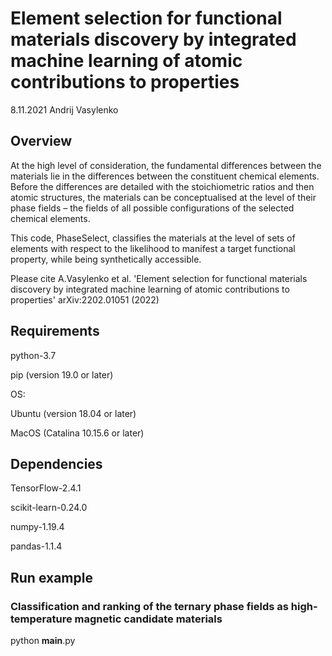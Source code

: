 # Element selection for functional materials discovery by integrated machine learning of atomic contributions to properties

8.11.2021 Andrij Vasylenko


## Overview

At the high level of consideration, the fundamental differences between the materials lie in the differences between the constituent chemical elements. Before the differences are detailed with the stoichiometric ratios and then atomic structures, the materials can be conceptualised at the level of their phase fields – the fields of all possible configurations of the selected chemical elements.

This code, PhaseSelect, classifies the materials at the level of sets of elements with respect to the likelihood to manifest a target functional property, while being synthetically accessible.

Please cite 
A.Vasylenko et al. 'Element selection for functional materials discovery by integrated machine learning of atomic contributions to properties' arXiv:2202.01051 (2022) 

## Requirements

python-3.7

pip (version 19.0 or later)

OS:

Ubuntu (version 18.04 or later)

MacOS (Catalina 10.15.6 or later)


## Dependencies

TensorFlow-2.4.1

scikit-learn-0.24.0

numpy-1.19.4

pandas-1.1.4

## Run example
### Classification and ranking of the ternary phase fields as high-temperature magnetic candidate materials
python __main__.py

